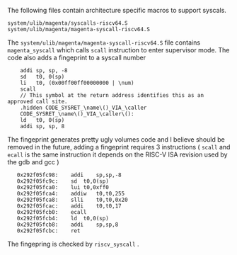 
The following files contain architecture specific macros to support syscals.


```
system/ulib/magenta/syscalls-riscv64.S
system/ulib/magenta/magenta-syscall-riscv64.S
```

The ```system/ulib/magenta/magenta-syscall-riscv64.S``` file contains ```magenta_syscall``` which calls ```scall``` instruction to enter supervisor mode. The code also adds a fingeprint to a syscall number

```
    addi sp, sp, -8
    sd   t0, 0(sp)
    li   t0, (0x00ff00ff00000000 | \num)
    scall
    // This symbol at the return address identifies this as an approved call site.
    .hidden CODE_SYSRET_\name\()_VIA_\caller
    CODE_SYSRET_\name\()_VIA_\caller\():
    ld   t0, 0(sp)
    addi sp, sp, 8
```

The fingeprint generates pretty ugly volumes code and I believe should be removed in the future, adding a fingeprint requires 3 instructions ( ```scall``` and ```ecall``` is the same instruction it depends on the RISC-V ISA revision used by the gdb and gcc )
```
   0x292f05fc98:	addi	sp,sp,-8
   0x292f05fc9c:	sd	t0,0(sp)
   0x292f05fca0:	lui	t0,0xff0
   0x292f05fca4:	addiw	t0,t0,255
   0x292f05fca8:	slli	t0,t0,0x20
   0x292f05fcac:	addi	t0,t0,17
   0x292f05fcb0:	ecall
   0x292f05fcb4:	ld	t0,0(sp)
   0x292f05fcb8:	addi	sp,sp,8
   0x292f05fcbc:	ret
```

The fingepring is checked by ```riscv_syscall``` .
